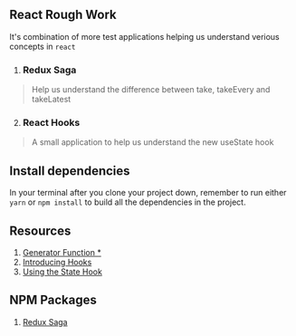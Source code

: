## React Rough Work

It's combination of more test applications helping us understand verious concepts in `react` 

1. ### Redux Saga
> Help us understand the difference between take, takeEvery and takeLatest

2. ### React Hooks
> A small application to help us understand the new useState hook

## Install dependencies

In your terminal after you clone your project down, remember to run either `yarn` or `npm install` to build all the dependencies in the project.

## Resources

1. [Generator Function *](https://developer.mozilla.org/en-US/docs/Web/JavaScript/Reference/Statements/function* "Generator Function - MDN")
1. [Introducing Hooks](https://reactjs.org/docs/hooks-intro.html "Introducing Hooks")
1. [Using the State Hook](https://reactjs.org/docs/hooks-state.html "Using the State Hook")

## NPM Packages

1. [Redux Saga](https://www.npmjs.com/package/redux-saga "redux-saga npm package")
